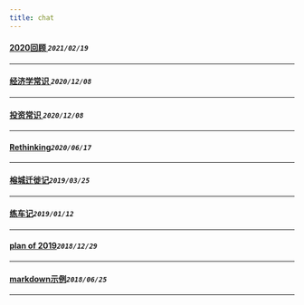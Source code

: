 ```yaml
---
title: chat
---
```

 #### [2020回顾    ](/blog/20210219_2020.md)_`2021/02/19`_
*****
 #### [经济学常识  ](/blog/20201208_finance.md)_`2020/12/08`_
*****
 #### [投资常识    ](/blog/20201208_investment.md)_`2020/12/08`_
*****
 #### [Rethinking](/blog/20200617_rethinking.md)_`2020/06/17`_
*****
 #### [榕城迁徙记](/blog/20190325_newLife.md)_`2019/03/25`_
*****
 #### [练车记](/blog/20190112_driver.md)_`2019/01/12`_
*****
 #### [plan of 2019](/blog/20181229_planfor2019.md)_`2018/12/29`_
*****
 #### [markdown示例](/blog/20180625_markDownExample.md)_`2018/06/25`_
*****
